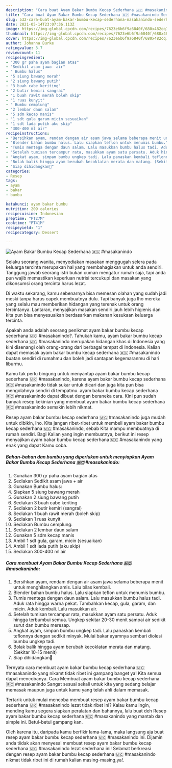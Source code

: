 ```yaml
---
description: "Cara buat Ayam Bakar Bumbu Kecap Sederhana 🇲🇨 #masakanindo Sederhana Untuk Jualan"
title: "Cara buat Ayam Bakar Bumbu Kecap Sederhana 🇲🇨 #masakanindo Sederhana Untuk Jualan"
slug: 532-cara-buat-ayam-bakar-bumbu-kecap-sederhana-masakanindo-sederhana-untuk-jualan
date: 2021-05-14T23:07:36.113Z
image: https://img-global.cpcdn.com/recipes/7623e6b6f9a6840f/680x482cq70/ayam-bakar-bumbu-kecap-sederhana-🇲🇨-masakanindo-foto-resep-utama.jpg
thumbnail: https://img-global.cpcdn.com/recipes/7623e6b6f9a6840f/680x482cq70/ayam-bakar-bumbu-kecap-sederhana-🇲🇨-masakanindo-foto-resep-utama.jpg
cover: https://img-global.cpcdn.com/recipes/7623e6b6f9a6840f/680x482cq70/ayam-bakar-bumbu-kecap-sederhana-🇲🇨-masakanindo-foto-resep-utama.jpg
author: Johanna Burke
ratingvalue: 3.7
reviewcount: 11
recipeingredient:
- "300 gr paha ayam bagian atas"
- "Sedikit asam jawa  air"
- " Bumbu halus"
- "5 siung bawang merah"
- "2 siung bawang putih"
- "3 buah cabe keriting"
- "2 butir kemiri sangrai"
- "1 buah rawit merah boleh skip"
- "1 ruas kunyit"
- " Bumbu cemplung"
- "2 lembar daun salam"
- "5 sdm kecap manis"
- "1 sdt gula garam micin sesuaikan"
- "1 sdt lada putih aku skip"
- "300-400 ml air"
recipeinstructions:
- "Bersihkan ayam, rendam dengan air asam jawa selama beberapa menit untuk menghilangkan amis. Lalu bilas kembali."
- "Blender bahan bumbu halus. Lalu siapkan teflon untuk menumis bumbu."
- "Tumis mentega dengan daun salam. Lalu masukkan bumbu halus tadi. Aduk rata hingga warna pekat. Tambahkan kecap, gula, garam, dan micin. Aduk kembali. Lalu masukkan air."
- "Setelah tumisan tercampur rata, masukkan ayam satu persatu. Aduk hingga terbumbui semua. Ungkep sekitar 20-30 menit sampai air sedikit surut dan bumbu meresap."
- "Angkat ayam, simpan bumbu ungkep tadi. Lalu panaskan kembali teflonnya dengan sedikit minyak. Mulai bakar ayamnya sembari diolesi bumbu ungkep tadi."
- "Bolak balik hingga ayam berubah kecoklatan merata dan matang. (Sekitar 10-15 menit)"
- "Siap dihidangkan🥰"
categories:
- Resep
tags:
- ayam
- bakar
- bumbu

katakunci: ayam bakar bumbu 
nutrition: 209 calories
recipecuisine: Indonesian
preptime: "PT27M"
cooktime: "PT41M"
recipeyield: "1"
recipecategory: Dessert

---
```



![Ayam Bakar Bumbu Kecap Sederhana 🇲🇨 #masakanindo](https://img-global.cpcdn.com/recipes/7623e6b6f9a6840f/680x482cq70/ayam-bakar-bumbu-kecap-sederhana-🇲🇨-masakanindo-foto-resep-utama.jpg)

Selaku seorang wanita, menyediakan masakan menggugah selera pada keluarga tercinta merupakan hal yang membahagiakan untuk anda sendiri. Tanggung jawab seorang istri bukan cuman mengatur rumah saja, tapi anda pun wajib memastikan keperluan nutrisi tercukupi dan masakan yang dikonsumsi orang tercinta harus lezat.

Di waktu  sekarang, kamu sebenarnya bisa memesan olahan yang sudah jadi meski tanpa harus capek membuatnya dulu. Tapi banyak juga lho mereka yang selalu mau memberikan hidangan yang terenak untuk orang tercintanya. Lantaran, menyajikan masakan sendiri jauh lebih higienis dan kita pun bisa menyesuaikan berdasarkan makanan kesukaan keluarga tercinta. 



Apakah anda adalah seorang penikmat ayam bakar bumbu kecap sederhana 🇲🇨 #masakanindo?. Tahukah kamu, ayam bakar bumbu kecap sederhana 🇲🇨 #masakanindo merupakan hidangan khas di Indonesia yang kini disenangi oleh orang-orang dari berbagai tempat di Indonesia. Kalian dapat memasak ayam bakar bumbu kecap sederhana 🇲🇨 #masakanindo buatan sendiri di rumahmu dan boleh jadi santapan kegemaranmu di hari liburmu.

Kamu tak perlu bingung untuk menyantap ayam bakar bumbu kecap sederhana 🇲🇨 #masakanindo, karena ayam bakar bumbu kecap sederhana 🇲🇨 #masakanindo tidak sukar untuk dicari dan juga kita pun bisa mengolahnya sendiri di tempatmu. ayam bakar bumbu kecap sederhana 🇲🇨 #masakanindo dapat dibuat dengan beraneka cara. Kini pun sudah banyak resep kekinian yang membuat ayam bakar bumbu kecap sederhana 🇲🇨 #masakanindo semakin lebih nikmat.

Resep ayam bakar bumbu kecap sederhana 🇲🇨 #masakanindo juga mudah untuk dibikin, lho. Kita jangan ribet-ribet untuk membeli ayam bakar bumbu kecap sederhana 🇲🇨 #masakanindo, sebab Kita mampu membuatnya di rumah sendiri. Bagi Kalian yang ingin membuatnya, berikut ini resep menyajikan ayam bakar bumbu kecap sederhana 🇲🇨 #masakanindo yang enak yang dapat Kamu coba.

<!--inarticleads1-->

##### Bahan-bahan dan bumbu yang diperlukan untuk menyiapkan Ayam Bakar Bumbu Kecap Sederhana 🇲🇨 #masakanindo:

1. Gunakan 300 gr paha ayam bagian atas
1. Sediakan Sedikit asam jawa + air
1. Gunakan  Bumbu halus:
1. Siapkan 5 siung bawang merah
1. Gunakan 2 siung bawang putih
1. Sediakan 3 buah cabe keriting
1. Sediakan 2 butir kemiri (sangrai)
1. Sediakan 1 buah rawit merah (boleh skip)
1. Sediakan 1 ruas kunyit
1. Sediakan  Bumbu cemplung:
1. Sediakan 2 lembar daun salam
1. Gunakan 5 sdm kecap manis
1. Ambil 1 sdt gula, garam, micin (sesuaikan)
1. Ambil 1 sdt lada putih (aku skip)
1. Sediakan 300-400 ml air




<!--inarticleads2-->

##### Cara membuat Ayam Bakar Bumbu Kecap Sederhana 🇲🇨 #masakanindo:

1. Bersihkan ayam, rendam dengan air asam jawa selama beberapa menit untuk menghilangkan amis. Lalu bilas kembali.
1. Blender bahan bumbu halus. Lalu siapkan teflon untuk menumis bumbu.
1. Tumis mentega dengan daun salam. Lalu masukkan bumbu halus tadi. Aduk rata hingga warna pekat. Tambahkan kecap, gula, garam, dan micin. Aduk kembali. Lalu masukkan air.
1. Setelah tumisan tercampur rata, masukkan ayam satu persatu. Aduk hingga terbumbui semua. Ungkep sekitar 20-30 menit sampai air sedikit surut dan bumbu meresap.
1. Angkat ayam, simpan bumbu ungkep tadi. Lalu panaskan kembali teflonnya dengan sedikit minyak. Mulai bakar ayamnya sembari diolesi bumbu ungkep tadi.
1. Bolak balik hingga ayam berubah kecoklatan merata dan matang. (Sekitar 10-15 menit)
1. Siap dihidangkan🥰




Ternyata cara membuat ayam bakar bumbu kecap sederhana 🇲🇨 #masakanindo yang nikamt tidak ribet ini gampang banget ya! Kita semua dapat mencobanya. Cara Membuat ayam bakar bumbu kecap sederhana 🇲🇨 #masakanindo Sangat sesuai sekali untuk kita yang sedang belajar memasak maupun juga untuk kamu yang telah ahli dalam memasak.

Tertarik untuk mulai mencoba membuat resep ayam bakar bumbu kecap sederhana 🇲🇨 #masakanindo lezat tidak ribet ini? Kalau kamu ingin, mending kamu segera siapkan peralatan dan bahannya, lalu buat deh Resep ayam bakar bumbu kecap sederhana 🇲🇨 #masakanindo yang mantab dan simple ini. Betul-betul gampang kan. 

Oleh karena itu, daripada kamu berfikir lama-lama, maka langsung aja buat resep ayam bakar bumbu kecap sederhana 🇲🇨 #masakanindo ini. Dijamin anda tiidak akan menyesal membuat resep ayam bakar bumbu kecap sederhana 🇲🇨 #masakanindo lezat sederhana ini! Selamat berkreasi dengan resep ayam bakar bumbu kecap sederhana 🇲🇨 #masakanindo nikmat tidak ribet ini di rumah kalian masing-masing,ya!.

